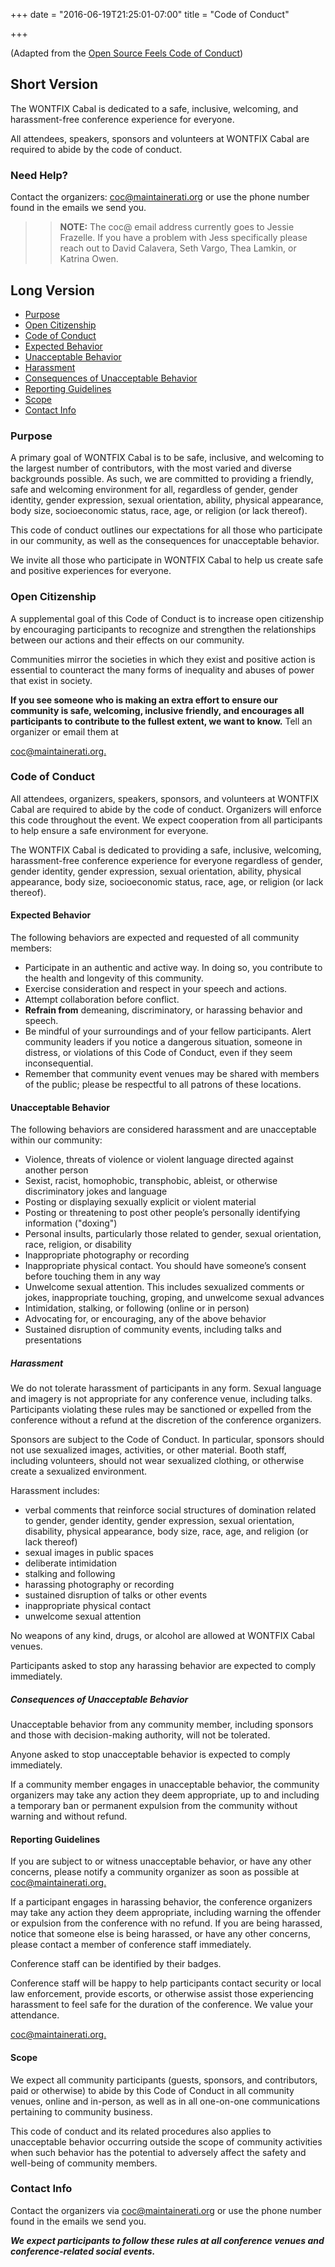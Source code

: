 +++
date = "2016-06-19T21:25:01-07:00"
title = "Code of Conduct"

+++

(Adapted from the [Open Source Feels Code of Conduct](http://www.osfeels.com/conduct/)\)

Short Version
-------------

The WONTFIX Cabal is dedicated to a safe, inclusive, welcoming, and harassment-free conference experience for everyone.

All attendees, speakers, sponsors and volunteers at WONTFIX Cabal are required to abide by the code of conduct.

### Need Help?

Contact the organizers: [coc@maintainerati.org](mailto:coc@maintainerati.org) or use the phone number found in the emails we send you.

>> **NOTE:** The coc@ email address currently goes to Jessie Frazelle. If you
>> have a problem with Jess specifically please reach out to David Calavera,
>> Seth Vargo, Thea Lamkin, or Katrina Owen.

Long Version
------------

-	[Purpose](#purpose)
-	[Open Citizenship](#open-citizenship)
-	[Code of Conduct](#code-of-conduct)
-	[Expected Behavior](#expected-behavior)
-	[Unacceptable Behavior](#unacceptable-behavior)
-	[Harassment](#harassment)
-	[Consequences of Unacceptable Behavior](#consequences-of-unacceptable-behavior)
-	[Reporting Guidelines](#reporting-guidelines)
-	[Scope](#scope)
-	[Contact Info](#contact-info)

### Purpose

A primary goal of WONTFIX Cabal is to be safe, inclusive, and welcoming to the largest number of contributors, with the most varied and diverse backgrounds possible. As such, we are committed to providing a friendly, safe and welcoming environment for all, regardless of gender, gender identity, gender expression, sexual orientation, ability, physical appearance, body size, socioeconomic status, race, age, or religion (or lack thereof).

This code of conduct outlines our expectations for all those who participate in our community, as well as the consequences for unacceptable behavior.

We invite all those who participate in WONTFIX Cabal to help us create safe and positive experiences for everyone.

### Open Citizenship

A supplemental goal of this Code of Conduct is to increase open citizenship by encouraging participants to recognize and strengthen the relationships between our actions and their effects on our community.

Communities mirror the societies in which they exist and positive action is essential to counteract the many forms of inequality and abuses of power that exist in society.

**If you see someone who is making an extra effort to ensure our community is safe, welcoming, inclusive friendly, and encourages all participants to contribute to the fullest extent, we want to know.** Tell an organizer or email them at

[coc@maintainerati.org.](mailto:coc@maintainerati.org)

### Code of Conduct

All attendees, organizers, speakers, sponsors, and volunteers at WONTFIX Cabal are required to abide by the code of conduct. Organizers will enforce this code throughout the event. We expect cooperation from all participants to help ensure a safe environment for everyone.

The WONTFIX Cabal is dedicated to providing a safe, inclusive, welcoming, harassment-free conference experience for everyone regardless of gender, gender identity, gender expression, sexual orientation, ability, physical appearance, body size, socioeconomic status, race, age, or religion (or lack thereof).

#### Expected Behavior

The following behaviors are expected and requested of all community members:

-	Participate in an authentic and active way. In doing so, you contribute to the health and longevity of this community.
-	Exercise consideration and respect in your speech and actions.
-	Attempt collaboration before conflict.
-	**Refrain from** demeaning, discriminatory, or harassing behavior and speech.
-	Be mindful of your surroundings and of your fellow participants. Alert community leaders if you notice a dangerous situation, someone in distress, or violations of this Code of Conduct, even if they seem inconsequential.
-	Remember that community event venues may be shared with members of the public; please be respectful to all patrons of these locations.

#### Unacceptable Behavior

The following behaviors are considered harassment and are unacceptable within our community:

-	Violence, threats of violence or violent language directed against another person
-	Sexist, racist, homophobic, transphobic, ableist, or otherwise discriminatory jokes and language
-	Posting or displaying sexually explicit or violent material
-	Posting or threatening to post other people’s personally identifying information ("doxing")
-	Personal insults, particularly those related to gender, sexual orientation, race, religion, or disability
-	Inappropriate photography or recording
-	Inappropriate physical contact. You should have someone’s consent before touching them in any way
-	Unwelcome sexual attention. This includes sexualized comments or jokes, inappropriate touching, groping, and unwelcome sexual advances
-	Intimidation, stalking, or following (online or in person)
-	Advocating for, or encouraging, any of the above behavior
-	Sustained disruption of community events, including talks and presentations

##### Harassment

We do not tolerate harassment of participants in any form. Sexual language and imagery is not appropriate for any conference venue, including talks. Participants violating these rules may be sanctioned or expelled from the conference without a refund at the discretion of the conference organizers.

Sponsors are subject to the Code of Conduct. In particular, sponsors should not use sexualized images, activities, or other material. Booth staff, including volunteers, should not wear sexualized clothing, or otherwise create a sexualized environment.

Harassment includes:

-	verbal comments that reinforce social structures of domination related to gender, gender identity, gender expression, sexual orientation, disability, physical appearance, body size, race, age, and religion (or lack thereof)
-	sexual images in public spaces
-	deliberate intimidation
-	stalking and following
-	harassing photography or recording
-	sustained disruption of talks or other events
-	inappropriate physical contact
-	unwelcome sexual attention

No weapons of any kind, drugs, or alcohol are allowed at WONTFIX Cabal venues.

Participants asked to stop any harassing behavior are expected to comply immediately.

##### Consequences of Unacceptable Behavior

Unacceptable behavior from any community member, including sponsors and those with decision-making authority, will not be tolerated.

Anyone asked to stop unacceptable behavior is expected to comply immediately.

If a community member engages in unacceptable behavior, the community organizers may take any action they deem appropriate, up to and including a temporary ban or permanent expulsion from the community without warning and without refund.

#### Reporting Guidelines

If you are subject to or witness unacceptable behavior, or have any other concerns, please notify a community organizer as soon as possible at [coc@maintainerati.org.](mailto:coc@maintainerati.org)

If a participant engages in harassing behavior, the conference organizers may take any action they deem appropriate, including warning the offender or expulsion from the conference with no refund. If you are being harassed, notice that someone else is being harassed, or have any other concerns, please contact a member of conference staff immediately.

Conference staff can be identified by their badges.

Conference staff will be happy to help participants contact security or local law enforcement, provide escorts, or otherwise assist those experiencing harassment to feel safe for the duration of the conference. We value your attendance.

[coc@maintainerati.org.](mailto:coc@maintainerati.org)

#### Scope

We expect all community participants (guests, sponsors, and contributors, paid or otherwise) to abide by this Code of Conduct in all community venues, online and in-person, as well as in all one-on-one communications pertaining to community business.

This code of conduct and its related procedures also applies to unacceptable behavior occurring outside the scope of community activities when such behavior has the potential to adversely affect the safety and well-being of community members.

### Contact Info

Contact the organizers via [coc@maintainerati.org](mailto:coc@maintainerati.org) or use the phone number found in the emails we send you.

***We expect participants to follow these rules at all conference venues and conference-related social events.***
